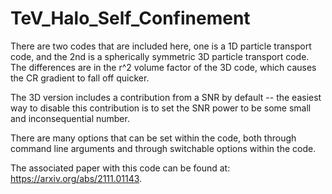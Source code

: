 # TeV_Halo_Self_Confinement

There are two codes that are included here, one is a 1D particle transport code, and the 2nd is a spherically symmetric 3D particle transport code. The differences are in the r^2 volume factor of the 3D code, which causes the CR gradient to fall off quicker.

The 3D version includes a contribution from a SNR by default -- the easiest way to disable this contribution is to set the SNR power to be some small and inconsequential number.

There are many options that can be set within the code, both through command line arguments and through switchable options within the code.

The associated paper with this code can be found at: https://arxiv.org/abs/2111.01143.
